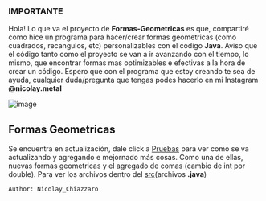 ### IMPORTANTE

Hola! Lo que va el proyecto de **Formas-Geometricas** es que, compartiré como hice un programa para hacer/crear formas geometricas (como cuadrados, recangulos, etc) personalizables con el código **Java**. Aviso que el código tanto como el proyecto se van a ir avanzando con el tiempo, lo mismo, que encontrar formas mas optimizables e efectivas a la hora de crear un código. Espero que con el programa que estoy creando te sea de ayuda, cualquier duda/pregunta que tengas podes hacerlo en mi Instagram **@nicolay.metal**

![image](https://github.com/uyelnico/uyelnico/assets/145890121/1e54bd6e-cffc-4d45-af0c-8a23edf0b64e)

## Formas Geometricas

Se encuentra en actualización, dale click a [Pruebas](https://github.com/uyelnico/Formas-Geometricas/tree/Pruebas) para ver como se va actualizando y agregando e mejornado más cosas. Como una de ellas, nuevas formas geometricas y el agregado de comas (cambio de int por double). Para ver los archivos dentro del [src](https://github.com/uyelnico/Formas-Geometricas/tree/Pruebas/src)(archivos **.java**)

`Author: Nicolay_Chiazzaro`
